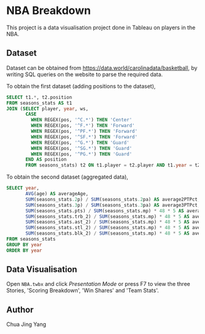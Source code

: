 # NBA Breakdown
This project is a data visualisation project done in Tableau on players in the NBA.

## Dataset
Dataset can be obtained from https://data.world/carolinadata/basketball, by writing SQL queries on the website to parse the required data.

To obtain the first dataset (adding positions to the dataset),
```sql
SELECT t1.*, t2.position
FROM seasons_stats AS t1
JOIN (SELECT player, year, ws,
       CASE
         WHEN REGEX(pos, '^C.*') THEN 'Center'
         WHEN REGEX(pos, '^F.*') THEN 'Forward'
         WHEN REGEX(pos, '^PF.*') THEN 'Forward'
         WHEN REGEX(pos, '^SF.*') THEN 'Forward'
         WHEN REGEX(pos, '^G.*') THEN 'Guard'
         WHEN REGEX(pos, '^SG.*') THEN 'Guard'
         WHEN REGEX(pos, '^PG.*') THEN 'Guard'
       END AS position
       FROM seasons_stats) t2 ON t1.player = t2.player AND t1.year = t2.year AND t1.ws = t2.ws
```

To obtain the second dataset (aggregated data),
```sql
SELECT year,
       AVG(age) AS averageAge,
       SUM(seasons_stats.2p) / SUM(seasons_stats.2pa) AS average2PTPct, 
       SUM(seasons_stats.3p) / SUM(seasons_stats.3pa) AS average3PTPct,
       SUM(seasons_stats.pts) / SUM(seasons_stats.mp) * 48 * 5 AS averagePointsPerGame,
       SUM(seasons_stats.trb_2) / SUM(seasons_stats.mp) * 48 * 5 AS averageReboundsPerGame,
       SUM(seasons_stats.ast_2) / SUM(seasons_stats.mp) * 48 * 5 AS averageAssistsPerGame,
       SUM(seasons_stats.stl_2) / SUM(seasons_stats.mp) * 48 * 5 AS averageStealsPerGame,
       SUM(seasons_stats.blk_2) / SUM(seasons_stats.mp) * 48 * 5 AS averageBlocksPerGame    
FROM seasons_stats
GROUP BY year
ORDER BY year
```

## Data Visualisation
Open `NBA.twbx` and click _Presentation Mode_ or press F7 to view the three Stories, 'Scoring Breakdown', 'Win Shares' and 'Team Stats'.

## Author
Chua Jing Yang